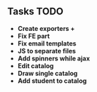 ## Tasks TODO


- **Create exporters +**
- **Fix FE part**
- **Fix email templates**
- **JS to separate files**
- **Add spinners while ajax**
- **Edit catalog**
- **Draw single catalog**
- **Add student to catalog**



